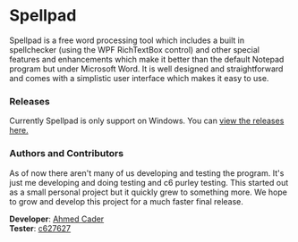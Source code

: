 # Spellpad

Spellpad is a free word processing tool which includes a built in spellchecker (using the WPF RichTextBox control) and other special features and enhancements which make it better than the default Notepad program but under Microsoft Word. It is well designed and straightforward and comes with a simplistic user interface which makes it easy to use.

### Releases
Currently Spellpad is only support on Windows. You can [view the releases here.](https://github.com/CDemha/Spellpad/releases)

### Authors and Contributors
As of now there aren't many of us developing and testing the program. It's just me developing and doing testing and c6 purley testing. This started out as a small personal project but it quickly grew to something more. We hope to grow and develop this project for a much faster final release.

**Developer**: [Ahmed Cader](https://github.com/CDemha) <br>
**Tester**: [c627627](http://www.overclockers.com/forums/member.php/14177-c627627)